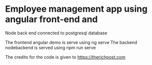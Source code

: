 # Employee management app using angular front-end and 
Node back end connected to postgresql database

The frontend angular demo is serve using ng serve
The backend nodebackend is served using npm run serve

The credits for the code is given to https://therichpost.com
